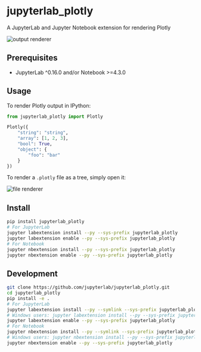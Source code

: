 # jupyterlab_plotly

A JupyterLab and Jupyter Notebook extension for rendering Plotly

![output renderer](http://g.recordit.co/QAsC7YULcY.gif)

## Prerequisites

* JupyterLab ^0.16.0 and/or Notebook >=4.3.0

## Usage

To render Plotly output in IPython:

```python
from jupyterlab_plotly import Plotly

Plotly({
    "string": "string",
    "array": [1, 2, 3],
    "bool": True,
    "object": {
        "foo": "bar"
    }
})
```

To render a `.plotly` file as a tree, simply open it:

![file renderer](http://g.recordit.co/cbf0xnQHKn.gif)

## Install

```bash
pip install jupyterlab_plotly
# For JupyterLab
jupyter labextension install --py --sys-prefix jupyterlab_plotly
jupyter labextension enable --py --sys-prefix jupyterlab_plotly
# For Notebook
jupyter nbextension install --py --sys-prefix jupyterlab_plotly
jupyter nbextension enable --py --sys-prefix jupyterlab_plotly
```

## Development

```bash
git clone https://github.com/jupyterlab/jupyterlab_plotly.git
cd jupyterlab_plotly
pip install -e .
# For JupyterLab
jupyter labextension install --py --symlink --sys-prefix jupyterlab_plotly
# Windows users: jupyter labextension install --py --sys-prefix jupyterlab_plotly
jupyter labextension enable --py --sys-prefix jupyterlab_plotly
# For Notebook
jupyter nbextension install --py --symlink --sys-prefix jupyterlab_plotly
# Windows users: jupyter nbextension install --py --sys-prefix jupyterlab_plotly
jupyter nbextension enable --py --sys-prefix jupyterlab_plotly
```
